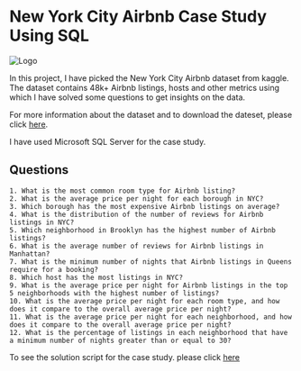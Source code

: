 

# New York City Airbnb Case Study Using SQL

![Logo](https://cdn.iconscout.com/icon/free/png-256/airbnb-3691238-3073758.png)


In this project, I have picked the New York City Airbnb dataset from kaggle. The dataset contains 48k+ Airbnb listings, hosts and other metrics using which I have solved some questions to get insights on the data. 

For more information about the dataset and to download the dateset, please click [here](https://www.kaggle.com/datasets/dgomonov/new-york-city-airbnb-open-data).

I have used Microsoft SQL Server for the case study.

## Questions

    1. What is the most common room type for Airbnb listing?
    2. What is the average price per night for each borough in NYC?
    3. Which borough has the most expensive Airbnb listings on average?
    4. What is the distribution of the number of reviews for Airbnb listings in NYC?
    5. Which neighborhood in Brooklyn has the highest number of Airbnb listings?
    6. What is the average number of reviews for Airbnb listings in Manhattan?
    7. What is the minimum number of nights that Airbnb listings in Queens require for a booking?
    8. Which host has the most listings in NYC?
    9. What is the average price per night for Airbnb listings in the top 5 neighborhoods with the highest number of listings?
    10. What is the average price per night for each room type, and how does it compare to the overall average price per night?
    11. What is the average price per night for each neighborhood, and how does it compare to the overall average price per night?
    12. What is the percentage of listings in each neighborhood that have a minimum number of nights greater than or equal to 30?

To see the solution script for the case study. please click [here](https://github.com/Shikhar1306/New-York-City-Airbnb-Case-Study-SQL/blob/master/nyc_airbnb.sql)




 
